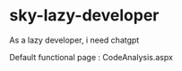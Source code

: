 # sky-lazy-developer
As a lazy developer, i need chatgpt

Default functional page : CodeAnalysis.aspx
